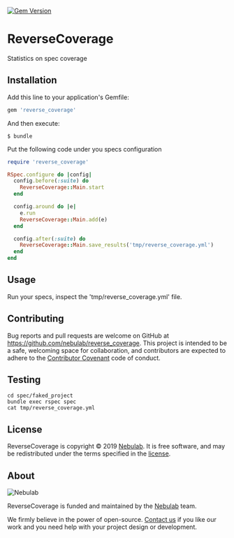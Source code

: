 [![Gem Version](https://badge.fury.io/rb/reverse_coverage.svg)](https://badge.fury.io/rb/reverse_coverage)

# ReverseCoverage

Statistics on spec coverage

## Installation

Add this line to your application's Gemfile:

```ruby
gem 'reverse_coverage'
```

And then execute:

```console
$ bundle
```

Put the following code under you specs configuration

```ruby
require 'reverse_coverage'

RSpec.configure do |config|
  config.before(:suite) do
    ReverseCoverage::Main.start
  end

  config.around do |e|
    e.run
    ReverseCoverage::Main.add(e)
  end

  config.after(:suite) do
    ReverseCoverage::Main.save_results('tmp/reverse_coverage.yml')
  end
end
```

## Usage

Run your specs, inspect the 'tmp/reverse_coverage.yml' file.

## Contributing

Bug reports and pull requests are welcome on GitHub at https://github.com/nebulab/reverse_coverage. This project is intended to be a safe, welcoming space for collaboration, and contributors are expected to adhere to the [Contributor Covenant](http://contributor-covenant.org) code of conduct.

## Testing

```
cd spec/faked_project
bundle exec rspec spec
cat tmp/reverse_coverage.yml
```

## License

ReverseCoverage is copyright © 2019 [Nebulab](http://nebulab.it/). It is free software, and may be redistributed under the terms specified in the [license](LICENSE.txt).

## About

![Nebulab](http://nebulab.it/assets/images/public/logo.svg)

ReverseCoverage is funded and maintained by the [Nebulab](http://nebulab.it/) team.

We firmly believe in the power of open-source. [Contact us](http://nebulab.it/contact-us/) if you like our work and you need help with your project design or development.
